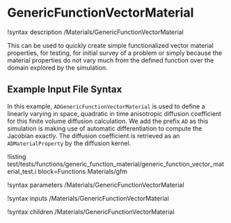 # GenericFunctionVectorMaterial

!syntax description /Materials/GenericFunctionVectorMaterial

This can be used to quickly create simple functionalized vector material properties, for testing,
for initial survey of a problem or simply because the material properties do not vary much
from the defined function over the domain explored by the simulation.

## Example Input File Syntax

In this example, `ADGenericFunctionVectorMaterial` is used to define a linearly varying in space,
quadratic in time anisotropic diffusion coefficient for this finite volume diffusion calculation.
We add the prefix `AD` as this simulation is making use of automatic differentiation to compute the Jacobian exactly.
The diffusion coefficient is retrieved as an `ADMaterialProperty` by the diffusion kernel.

!listing test/tests/functions/generic_function_material/generic_function_vector_material_test.i block=Functions Materials/gfm

!syntax parameters /Materials/GenericFunctionVectorMaterial

!syntax inputs /Materials/GenericFunctionVectorMaterial

!syntax children /Materials/GenericFunctionVectorMaterial
